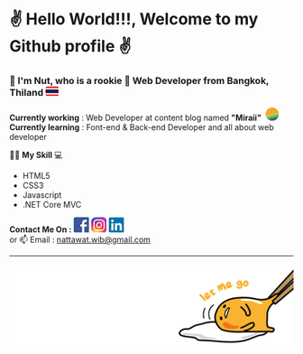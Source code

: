 # ✌️ Hello World!!!,  Welcome to my Github profile ✌️ 
   
 


### __📣 I'm Nut, who is a rookie 👶 Web Developer from Bangkok, Thiland__ ![thai flag 23](https://github.com/nattawat-wib/nattawat-wib/blob/master/LOGO/Thai%20FLAG%2023.png)

**Currently working** : Web Developer at content blog named **"Miraii"**
![mi logo](https://github.com/nattawat-wib/nattawat-wib/blob/master/LOGO/Miraii%20Logo%2030.png)<br>
**Currently learning** : Font-end & Back-end Developer and all about web developer
 
 👨‍💻 **My Skill** 💻 <br>
- HTML5
- CSS3
- Javascript
- .NET Core MVC


**Contact Me On :** 
[![Fcebook logo](https://github.com/nattawat-wib/nattawat-wib/blob/master/LOGO/Fcebook%20Logo%2027.jpg)](https://www.facebook.com/nattawat.viboonkosol/)
[![LinkIn logo](https://github.com/nattawat-wib/nattawat-wib/blob/master/LOGO/Instagram%20Icon%2027.png)](https://www.linkedin.com/in/nattawat-wiboonkosol-0774581b2/)
[![IG logo](https://github.com/nattawat-wib/nattawat-wib/blob/master/LOGO/Linkin%20icon%2027.jpg)](https://www.instagram.com/ella_nuttt/)
<br>
or 📫 Email : nattawat.wib@gmail.com <br>



---
![footer](https://github.com/nattawat-wib/nattawat-wib/blob/master/footer%20img.png)

<!--
**nattawat-wib/nattawat-wib** is a ✨ _special_ ✨ repository because its `README.md` (this file) appears on your GitHub profile.

Here are some ideas to get you started:
 
- 🔭 I’m currently working on ...
- 🌱 I’m currently learning ...
- 👯 I’m looking to collaborate on ...
- 🤔 I’m looking for help with ...
- 💬 Ask me about ...
- 📫 How to reach me: ...
- 😄 Pronouns: ...
- ⚡ Fun fact: ...
-->
